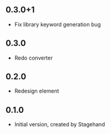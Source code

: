 ## 0.3.0+1
- Fix library keyword generation bug

## 0.3.0
- Redo converter

## 0.2.0
- Redesign element

## 0.1.0

- Initial version, created by Stagehand

